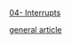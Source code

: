 [04- Interrupts](https://courses.cs.washington.edu/courses/cse466/11au/calendar/04-Interrupts-posted.pdf)


[general article](https://embedded-lab.com/blog/category/msp430-launchpad/)
